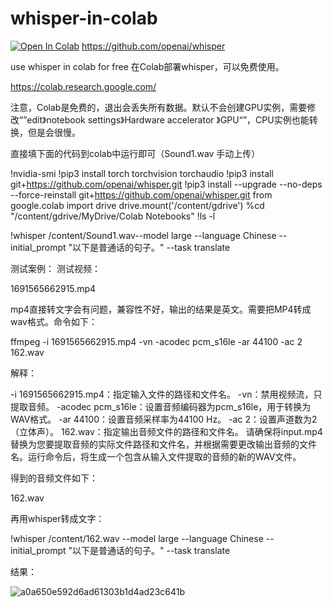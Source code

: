 # whisper-in-colab 
[![Open In Colab]([https://colab.research.google.com/assets/colab-badge.svg)]([[https://colab.research.google.com/drive/1gq0Qn-_PdKFZFr_LIxd-WWJBT3Mm1TP4?usp=sharing])
https://github.com/openai/whisper

use whisper in colab for free
在Colab部署whisper，可以免费使用。

https://colab.research.google.com/

注意，Colab是免费的，退出会丢失所有数据。默认不会创建GPU实例，需要修改“”edit》notebook settings》Hardware accelerator 》GPU“”，CPU实例也能转换，但是会很慢。



直接填下面的代码到colab中运行即可（Sound1.wav 手动上传）

!nvidia-smi
!pip3 install torch torchvision torchaudio
!pip3 install git+https://github.com/openai/whisper.git
!pip3 install --upgrade --no-deps --force-reinstall git+https://github.com/openai/whisper.git
from google.colab import drive
drive.mount('/content/gdrive')
%cd "/content/gdrive/MyDrive/Colab Notebooks"
!ls -l

!whisper /content/Sound1.wav--model large --language Chinese --initial_prompt "以下是普通话的句子。" --task translate



测试案例：
测试视频：

1691565662915.mp4

mp4直接转文字会有问题，兼容性不好，输出的结果是英文。需要把MP4转成wav格式。命令如下：

ffmpeg -i 1691565662915.mp4  -vn -acodec pcm_s16le -ar 44100 -ac 2 162.wav

解释：

-i 1691565662915.mp4：指定输入文件的路径和文件名。
-vn：禁用视频流，只提取音频。
-acodec pcm_s16le：设置音频编码器为pcm_s16le，用于转换为WAV格式。
-ar 44100：设置音频采样率为44100 Hz。
-ac 2：设置声道数为2（立体声）。
162.wav：指定输出音频文件的路径和文件名。
请确保将input.mp4替换为您要提取音频的实际文件路径和文件名，并根据需要更改输出音频的文件名。运行命令后，将生成一个包含从输入文件提取的音频的新的WAV文件。

得到的音频文件如下：

162.wav

再用whisper转成文字：

!whisper /content/162.wav --model large --language Chinese --initial_prompt "以下是普通话的句子。" --task translate


结果：

![a0a650e592d6ad61303b1d4ad23c641b](https://github.com/chow-q/whisper-in-colab/assets/73530205/470e0d45-a2cd-40a2-8d6f-76043b760885)
